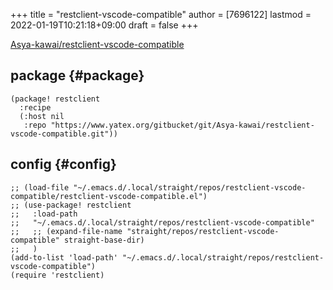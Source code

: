 +++
title = "restclient-vscode-compatible"
author = [7696122]
lastmod = 2022-01-19T10:21:18+09:00
draft = false
+++

[Asya-kawai/restclient-vscode-compatible](https://www.yatex.org/gitbucket/Asya-kawai/restclient-vscode-compatible)  


## package {#package}

```elisp
(package! restclient
  :recipe
  (:host nil
   :repo "https://www.yatex.org/gitbucket/git/Asya-kawai/restclient-vscode-compatible.git"))
```


## config {#config}

```elisp
;; (load-file "~/.emacs.d/.local/straight/repos/restclient-vscode-compatible/restclient-vscode-compatible.el")
;; (use-package! restclient
;;   :load-path
;;   "~/.emacs.d/.local/straight/repos/restclient-vscode-compatible"
;;   ;; (expand-file-name "straight/repos/restclient-vscode-compatible" straight-base-dir)
;;   )
(add-to-list 'load-path' "~/.emacs.d/.local/straight/repos/restclient-vscode-compatible")
(require 'restclient)
```
